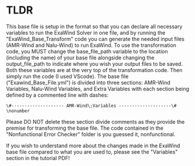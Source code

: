 # TLDR
This base file is setup in the format so that you can declare all necessary variables to run the ExaWind Solver in one file, and by running the "ExaWind\_Base\_Transform" code you can generate the needed input files (AMR-Wind and Nalu-Wind) to run ExaWind. To use the transformation code, you MUST change the base\_file\_path variable to the location (including the name) of your base file alongside changing the output\_file\_path to indicate where you wish your output files to be saved. Both these variables are at the very top of the transformation code. Then simply run the code (I used VScode).
The base file ("Exawind\_Base\_File.yml") is divided into three sections: AMR-Wind Variables, Nalu-Wind Variables, and Extra Variables with each section being defined by a commented line with dashes:

    \#-------------------- AMR-Wind\;Variables --------------------\# \nonumber

Please DO NOT delete these section divide comments as they provide the premise for transforming the base file. The code contained in the "Nonfunctional Error Checker" folder is you guessed it, nonfunctional.

If you wish to understand more about the changes made in the ExaWind base file compared to what you are used to, please see the "Variables" section in the tutorial PDF!
